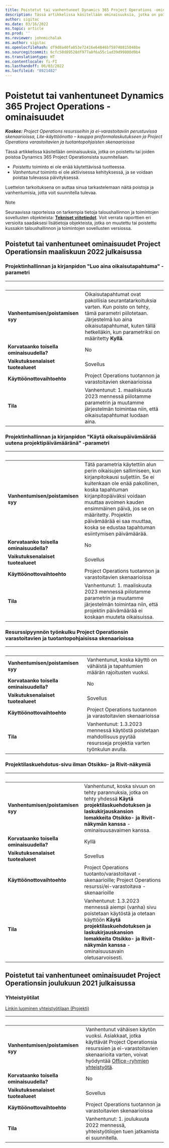 ```yaml
---
title: Poistetut tai vanhentuneet Dynamics 365 Project Operations -ominaisuudet
description: Tässä artikkelissa käsitellään ominaisuuksia, jotka on poistettu tai joiden poistoa Dynamics 365 Project Operationsista suunnitellaan.
author: sigitac
ms.date: 03/16/2022
ms.topic: article
ms.prod: ''
ms.reviewer: johnmichalak
ms.author: sigitac
ms.openlocfilehash: df9d8a40fa853e72416e64846bf59748815048be
ms.sourcegitcommit: 6cfc50d89528df977a8f6a55c1ad39d99800d9b4
ms.translationtype: HT
ms.contentlocale: fi-FI
ms.lasthandoff: 06/03/2022
ms.locfileid: "8921482"
---
```

# <a name="removed-or-deprecated-features-in-dynamics-365-project-operations"></a>Poistetut tai vanhentuneet Dynamics 365 Project Operations -ominaisuudet

_**Koskee:** Project Operations resursseihin ja ei-varastoitaviin perustuvissa skenaarioissa, Lite-käyttöönotto – kauppa proformalaskutukseen ja Project Operations varastoitavien ja tuotantopohjaisten skenaarioissa_

Tässä artikkelissa käsitellään ominaisuuksia, jotka on poistettu tai joiden poistoa Dynamics 365 Project Operationsista suunnitellaan.

- *Poistettu* toiminto ei ole enää käytettävissä tuotteessa.
- *Vanhentunut* toiminto ei ole aktiivisessa kehityksessä, ja se voidaan poistaa tulevassa päivityksessä.

Luettelon tarkoituksena on auttaa sinua tarkastelemaan näitä poistoja ja vanhentumisia, jotta voit suunnitella tulevaa.

> [!NOTE]
> Seuraavissa raporteissa on tarkempia tietoja taloushallinnon ja toimintojen sovellusten objekteista: [**Tekniset viitetiedot**](/dynamics/s-e/global/axtechrefrep_61). Voit verrata raporttien eri versioita saadaksesi lisätietoja objekteista, jotka on muutettu tai poistettu kussakin taloushallinnon ja toimintojen sovellusten versiossa.

## <a name="features-removed-or-deprecated-in-the-project-operations-march-2022-release"></a>Poistetut tai vanhentuneet ominaisuudet Project Operationsin maaliskuun 2022 julkaisussa

### <a name="project-management-and-accounting-always-create-adjustment-transaction-parameter"></a>Projektinhallinnan ja kirjanpidon "Luo aina oikaisutapahtuma" -parametri

| &nbsp; | &nbsp; |
|--------|--------|
| **Vanhentumisen/poistamisen syy** | Oikaisutapahtumat ovat pakollisia seurantatarkoituksia varten. Kun poisto on tehty, tämä parametri piilotetaan. Järjestelmä luo aina oikaisutapahtumat, kuten tällä hetkelläkin, kun parametriksi on määritetty **Kyllä**. |
| **Korvataanko toisella ominaisuudella?** | No |
| **Vaikutuksenalaiset tuotealueet** | Sovellus |
| **Käyttöönottovaihtoehto** | Project Operations tuotannon ja varastoitavien skenaarioissa |
| **Tila** | Vanhentunut: 1. maaliskuuta 2023 mennessä piilotamme parametrin ja muutamme järjestelmän toimintaa niin, että oikaisutapahtumat luodaan aina. |

### <a name="project-management-and-accounting-use-adjustment-date-as-new-project-date-parameter"></a>Projektinhallinnan ja kirjanpidon "Käytä oikaisupäivämäärää uutena projektipäivämääränä" -parametri

| &nbsp; | &nbsp; |
|--------|--------|
| **Vanhentumisen/poistamisen syy** | Tätä parametria käytettiin alun perin oikaisujen sallimiseen, kun kirjanpitokausi suljettiin. Se ei kuitenkaan ole enää pakollinen, koska tapahtuman kirjanpitopäiväksi voidaan muuttaa avoimen kauden ensimmäinen päivä, jos se on määritetty. Projektin päivämäärää ei saa muuttaa, koska se edustaa tapahtuman esiintymisen päivämäärää. |
| **Korvataanko toisella ominaisuudella?** | No |
| **Vaikutuksenalaiset tuotealueet** | Sovellus |
| **Käyttöönottovaihtoehto** | Project Operations tuotannon ja varastoitavien skenaarioissa |
| **Tila** | Vanhentunut: 1. maaliskuuta 2023 mennessä piilotamme parametrin ja muutamme järjestelmän toimintaa niin, että projektin päivämäärää ei koskaan muuteta oikaisuissa. |

### <a name="resource-request-workflow-in-project-operations-for-stockedproduction-based-scenarios"></a>Resurssipyynnön työnkulku Project Operationsin varastoitavien ja tuotantopohjaisissa skenaarioissa

| &nbsp; | &nbsp; |
|--------|--------|
| **Vanhentumisen/poistamisen syy** | Vanhentunut, koska käyttö on vähäistä ja tapahtumien määrän rajoitusten vuoksi. |
| **Korvataanko toisella ominaisuudella?** | No |
| **Vaikutuksenalaiset tuotealueet** | Sovellus |
| **Käyttöönottovaihtoehto** | Project Operations tuotannon ja varastoitavien skenaarioissa |
| **Tila** | Vanhentunut: 1.3.2023 mennessä käytöstä poistetaan mahdollisuus pyytää resursseja projektia varten työnkulun avulla. |

### <a name="project-invoice-proposal-page-without-header-and-lines-views"></a>Projektilaskuehdotus-sivu ilman Otsikko- ja Rivit-näkymiä

| &nbsp; | &nbsp; |
|--------|--------|
| **Vanhentumisen/poistamisen syy** | Vanhentunut, koska sivuun on tehty parannuksia, jotka on tehty yhdessä **Käytä projektilaskuehdotuksen ja laskukirjauskansion lomakkeita Otsikko- ja Rivit-näkymän kanssa** -ominaisuusavaimen kanssa. |
| **Korvataanko toisella ominaisuudella?** | Kyllä |
| **Vaikutuksenalaiset tuotealueet** | Sovellus |
| **Käyttöönottovaihtoehto** | Project Operations tuotanto/varastoitavat -skenaarioille; Project Operations resurssi/ei-varastoitava -skenaarioille |
| **Tila** | Vanhentunut: 1.3.2023 mennessä aiempi (vanha) sivu poistetaan käytöstä ja otetaan käyttöön **Käytä projektilaskuehdotuksen ja laskukirjauskansion lomakkeita Otsikko- ja Rivit-näkymän kanssa** -ominaisuusavain oletusarvoisesti. |

## <a name="features-removed-or-deprecated-in-the-project-operations-december-2021-release"></a>Poistetut tai vanhentuneet ominaisuudet Project Operationsin joulukuun 2021 julkaisussa

### <a name="collaboration-workspaces"></a>Yhteistyötilat

[Linkin luominen yhteistyötilaan (Projekti)](/dynamicsax-2012/appuser-itpro/create-or-link-to-a-collaboration-workspace-project)

| &nbsp; | &nbsp; |
|--------|--------|
| **Vanhentumisen/poistamisen syy** | Vanhentunut vähäisen käytön vuoksi. Asiakkaat, jotka käyttävät Project Operationsia resurssien ja ei-varastoitavien skenaarioita varten, voivat hyödyntää [Office-ryhmien yhteistyötä](../project-management/collaboration-groups.md). |
| **Korvataanko toisella ominaisuudella?** | No |
| **Vaikutuksenalaiset tuotealueet** | Sovellus  |
| **Käyttöönottovaihtoehto** | Project Operations tuotannon ja varastoitavien skenaarioissa |
| **Tila** | Vanhentunut: 1. joulukuuta 2022 mennessä, yhteistyötilojen tuen jatkamista ei suunnitella. |
